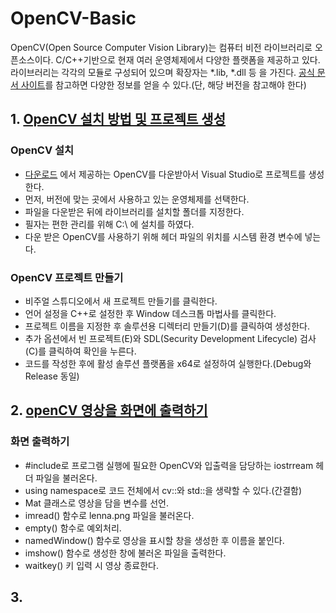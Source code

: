 # OpenCV-Basic

OpenCV(Open Source Computer Vision Library)는 컴퓨터 비전 라이브러리로 오픈소스이다. 
C/C++기반으로 현재 여러 운영체제에서 다양한 플랫폼을 제공하고 있다.
라이브러리는 각각의 모듈로 구성되어 있으며 확장자는 \*.lib, \*.dll 등 을 가진다.
[공식 문서 사이트](https://docs.opencv.org/)를 참고하면 다양한 정보를 얻을 수 있다.(단, 해당 버전을 참고해야 한다)


## 1. [OpenCV 설치 방법 및 프로젝트 생성](https://codeomni.tistory.com/764)
### OpenCV 설치
* [다운로드](https://opencv.org/releases/) 에서 제공하는 OpenCV를 다운받아서 Visual Studio로 프로젝트를 생성한다.
* 먼저, 버전에 맞는 곳에서 사용하고 있는 운영체제를 선택한다.
* 파일을 다운받은 뒤에 라이브러리를 설치할 폴더를 지정한다.
* 필자는 편한 관리를 위해 C:\ 에 설치를 하였다.
* 다운 받은 OpenCV를 사용하기 위해 헤더 파일의 위치를 시스템 환경 변수에 넣는다.
### OpenCV 프로젝트 만들기
* 비주얼 스튜디오에서 새 프로젝트 만들기를 클릭한다.
* 언어 설정을 C++로 설정한 후 Window 데스크톱 마법사를 클릭한다.
* 프로젝트 이름을 지정한 후 솔루션용 디렉터리 만들기(D)를 클릭하여 생성한다.
* 추가 옵션에서 빈 프로젝트(E)와 SDL(Security Development Lifecycle) 검사(C)를 클릭하여 확인을 누른다.
* 코드를 작성한 후에 활성 솔루션 플랫폼을 x64로 설정하여 실행한다.(Debug와 Release 동일)

## 2. [openCV 영상을 화면에 출력하기]()
### 화면 출력하기
* #include로 프로그램 실행에 필요한 OpenCV와 입출력을 담당하는 iostrream 헤더 파일을 불러온다.
* using namespace로 코드 전체에서 cv::와 std::을 생략할 수 있다.(간결함)
* Mat 클래스로 영상을 담을 변수를 선언.
* imread() 함수로 lenna.png 파일을 불러온다.
* empty() 함수로 예외처리.
* namedWindow() 함수로 영상을 표시할 창을 생성한 후 이름을 붙인다.
* imshow() 함수로 생성한 창에 불러온 파일을 출력한다.
* waitkey() 키 입력 시 영상 종료한다.

## 3. 
